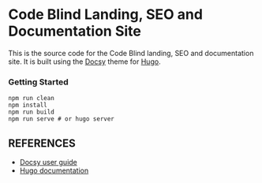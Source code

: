 # Code Blind Landing, SEO and Documentation Site

This is the source code for the Code Blind landing, SEO and documentation site. It is built using the [Docsy](https://www.docsy.dev/) theme for [Hugo](https://gohugo.io/).

### Getting Started

```console
npm run clean
npm install
npm run build
npm run serve # or hugo server
```


## REFERENCES
* [Docsy user guide](https://docsy.dev/docs)
* [Hugo documentation](https://gohugo.io/documentation/)
